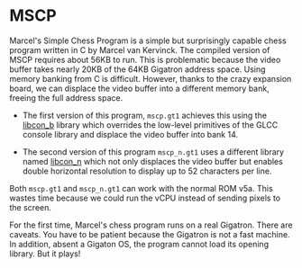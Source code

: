 # MSCP

Marcel's Simple Chess Program is a simple but surprisingly capable
chess program written in C by Marcel van Kervinck. The compiled
version of MSCP requires about 56KB to run. This is problematic
because the video buffer takes nearly 20KB of the 64KB Gigatron
address space. Using memory banking from C is difficult. However,
thanks to the crazy expansion board, we can displace the video buffer
into a different memory bank, freeing the full address space.

* The first version of this program, `mscp.gt1` achieves this using the
  [libcon_b](../libcon_b) library which overrides the low-level
  primitives of the GLCC console library and displace the video buffer
  into bank 14. 

* The second version of this program `mscp_n.gt1` uses a different 
  library named [libcon_n](../libcon_n) which not only displaces the
  video buffer but enables double horizontal resolution to display
  up to 52 characters per line. 

Both `mscp.gt1` and `mscp_n.gt1` can work with the normal ROM v5a.
This wastes time because we could run the vCPU instead of sending
pixels to the screen.

For the first time, Marcel's chess program runs on a real Gigatron.
There are caveats. You have to be patient because the Gigatron is not
a fast machine.  In addition, absent a Gigaton OS, the program cannot
load its opening library. But it plays!




